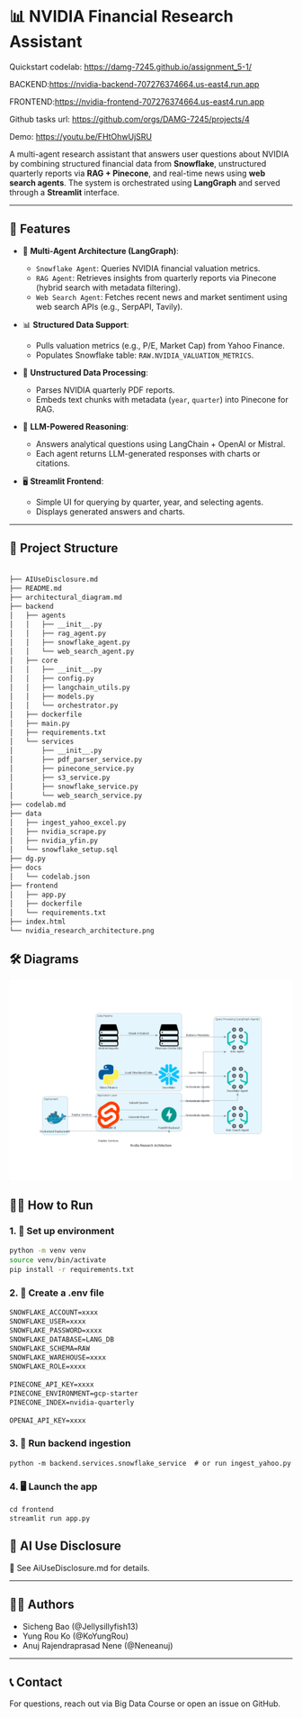 # 📊 NVIDIA Financial Research Assistant

Quickstart codelab: https://damg-7245.github.io/assignment_5-1/

BACKEND:https://nvidia-backend-707276374664.us-east4.run.app

FRONTEND:https://nvidia-frontend-707276374664.us-east4.run.app

Github tasks url: https://github.com/orgs/DAMG-7245/projects/4

Demo: https://youtu.be/FHtOhwUjSRU

A multi-agent research assistant that answers user questions about NVIDIA by combining structured financial data from **Snowflake**, unstructured quarterly reports via **RAG + Pinecone**, and real-time news using **web search agents**. The system is orchestrated using **LangGraph** and served through a **Streamlit** interface.

---

## 🚀 Features

- 🤖 **Multi-Agent Architecture (LangGraph)**:
  - `Snowflake Agent`: Queries NVIDIA financial valuation metrics.
  - `RAG Agent`: Retrieves insights from quarterly reports via Pinecone (hybrid search with metadata filtering).
  - `Web Search Agent`: Fetches recent news and market sentiment using web search APIs (e.g., SerpAPI, Tavily).

- 📊 **Structured Data Support**:
  - Pulls valuation metrics (e.g., P/E, Market Cap) from Yahoo Finance.
  - Populates Snowflake table: `RAW.NVIDIA_VALUATION_METRICS`.

- 📄 **Unstructured Data Processing**:
  - Parses NVIDIA quarterly PDF reports.
  - Embeds text chunks with metadata (`year`, `quarter`) into Pinecone for RAG.

- 🧠 **LLM-Powered Reasoning**:
  - Answers analytical questions using LangChain + OpenAI or Mistral.
  - Each agent returns LLM-generated responses with charts or citations.

- 🖥️ **Streamlit Frontend**:
  - Simple UI for querying by quarter, year, and selecting agents.
  - Displays generated answers and charts.

---

## 📂 Project Structure
```plaintext

├── AIUseDisclosure.md
├── README.md
├── architectural_diagram.md
├── backend
│   ├── agents
│   │   ├── __init__.py
│   │   ├── rag_agent.py
│   │   ├── snowflake_agent.py
│   │   └── web_search_agent.py
│   ├── core
│   │   ├── __init__.py
│   │   ├── config.py
│   │   ├── langchain_utils.py
│   │   ├── models.py
│   │   └── orchestrator.py
│   ├── dockerfile
│   ├── main.py
│   ├── requirements.txt
│   └── services
│       ├── __init__.py
│       ├── pdf_parser_service.py
│       ├── pinecone_service.py
│       ├── s3_service.py
│       ├── snowflake_service.py
│       └── web_search_service.py
├── codelab.md
├── data
│   ├── ingest_yahoo_excel.py
│   ├── nvidia_scrape.py
│   ├── nvidia_yfin.py
│   └── snowflake_setup.sql
├── dg.py
├── docs
│   └── codelab.json
├── frontend
│   ├── app.py
│   ├── dockerfile
│   └── requirements.txt
├── index.html
└── nvidia_research_architecture.png
```

## **🛠️ Diagrams**
![Alt Text](nvidia_research_architecture.png)

## 🧑‍💻 How to Run

### 1. 🔧 Set up environment

```bash
python -m venv venv
source venv/bin/activate
pip install -r requirements.txt
```

### 2. 📁 Create a .env file
```
SNOWFLAKE_ACCOUNT=xxxx
SNOWFLAKE_USER=xxxx
SNOWFLAKE_PASSWORD=xxxx
SNOWFLAKE_DATABASE=LANG_DB
SNOWFLAKE_SCHEMA=RAW
SNOWFLAKE_WAREHOUSE=xxxx
SNOWFLAKE_ROLE=xxxx

PINECONE_API_KEY=xxxx
PINECONE_ENVIRONMENT=gcp-starter
PINECONE_INDEX=nvidia-quarterly

OPENAI_API_KEY=xxxx
```

### 3. 🧪 Run backend ingestion

```
python -m backend.services.snowflake_service  # or run ingest_yahoo.py
```
### 4. 🖥️ Launch the app

```
cd frontend
streamlit run app.py
```

## **📌 AI Use Disclosure**

📄 See AiUseDisclosure.md for details.

---

## **👨‍💻 Authors**
* Sicheng Bao (@Jellysillyfish13)
* Yung Rou Ko (@KoYungRou)
* Anuj Rajendraprasad Nene (@Neneanuj)

---

## **📞 Contact**
For questions, reach out via Big Data Course or open an issue on GitHub.
